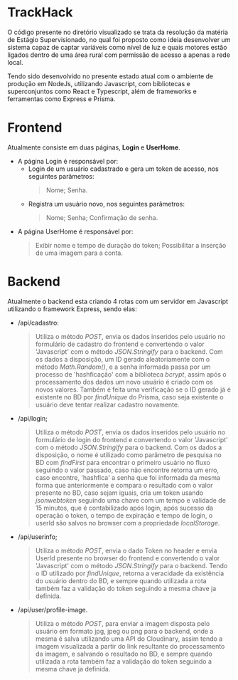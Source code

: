 # TrackHack

O código presente no diretório visualizado se trata da resolução da matéria de Estágio Supervisionado, no qual foi proposto como ideia desenvolver um sistema capaz de captar variáveis como nível de luz e quais motores estão ligados dentro de uma área rural com permissão de acesso a apenas a rede local.

Tendo sido desenvolvido no presente estado atual com o ambiente de produção em NodeJs, utilizando Javascript, com bibliotecas e superconjuntos como React e Typescript, além de frameworks e ferramentas como Express e Prisma.


# Frontend

Atualmente consiste em duas páginas, **Login** e **UserHome**.
- A página Login é responsável por:
	- Login de um usuário cadastrado e gera um token de acesso, nos seguintes parâmetros:
		> 	Nome;
		> Senha.
	- Registra um usuário novo, nos seguintes parâmetros:
		> Nome;
		> Senha;
		> Confirmação de senha.
- A página UserHome é responsável por:
	> Exibir nome e tempo de duração do token;
	> Possibilitar a inserção de uma imagem para a conta.

# Backend

Atualmente o backend esta criando 4 rotas com um servidor em Javascript utilizando o framework Express, sendo elas:
- /api/cadastro:
	> Utiliza o método *POST*, envia os dados inseridos pelo usuário no formulário de cadastro do frontend e convertendo o valor 'Javascript' com o método *JSON.Stringify* para o backend. Com os dados a disposição, um ID gerado aleatoriamente com o método *Math.Random()*, e a senha informada passa por um processo de 'hashficação' com a biblioteca *bcrypt*, assim após o processamento dos dados um novo usuário é criado com os novos valores. Também é feita uma verificação se o ID gerado já é existente no BD por *findUnique* do Prisma, caso seja existente o usuário deve tentar realizar cadastro novamente.
- /api/login;
	> Utiliza o método *POST*, envia os dados inseridos pelo usuário no formulário de login do frontend e convertendo o valor 'Javascript' com o método *JSON.Stringify* para o backend. Com os dados a disposição, o nome é utilizado como parâmetro de pesquisa no BD com *findFirst* para encontrar o primeiro usuário no fluxo seguindo o valor passado, caso não encontre retorna um erro, caso encontre, 'hashfica' a senha que foi informada da mesma forma que anteriormente e compara o resultado com o valor presente no BD, caso sejam iguais, cria um token usando *jsonwebtoken* seguindo uma chave com um tempo e validade de 15 minutos, que é contabilizado após login, após sucesso da operação o token, o tempo de expiração e tempo de login, o userId são salvos no browser com a propriedade *localStorage*.
- /api/userinfo;	
	> Utiliza o método *POST*,  envia o dado Token no header e envia UserId presente no browser do frontend e convertendo o valor 'Javascript' com o método *JSON.Stringify* para o backend. Tendo o ID utilizado por *findUnique*, retorna a veracidade da existência do usuário dentro do BD, e sempre quando utilizada a rota também faz a validação do token seguindo a mesma chave ja definida.
- /api/user/profile-image.
	> Utiliza o método *POST*, para enviar a imagem disposta pelo usuário em formato jpg, jpeg ou png para o backend, onde a mesma é salva utilizando uma API do Cloudinary, assim tendo a imagem visualizada a partir do link resultante do processamento da imagem, e salvando o resultado no BD, e sempre quando utilizada a rota também faz a validação do token seguindo a mesma chave ja definida.
